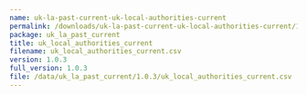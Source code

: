 ```yaml
---
name: uk-la-past-current-uk-local-authorities-current
permalink: /downloads/uk-la-past-current-uk-local-authorities-current/1_0_3
package: uk_la_past_current
title: uk_local_authorities_current
filename: uk_local_authorities_current.csv
version: 1.0.3
full_version: 1.0.3
file: /data/uk_la_past_current/1.0.3/uk_local_authorities_current.csv
---
```


